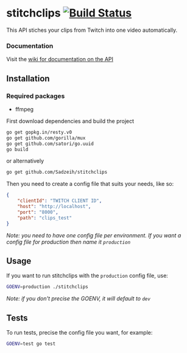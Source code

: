 # stitchclips [![Build Status](https://travis-ci.com/Sadzeih/stitchclips.svg?token=yuJvgH2HnePzuxC8VB7p&branch=master)](https://travis-ci.com/Sadzeih/stitchclips)

This API stiches your clips from Twitch into one video automatically.

### Documentation

Visit the [wiki for documentation on the API](https://github.com/Sadzeih/stitchclips/wiki)

## Installation

### Required packages

* ffmpeg

First download dependencies and build the project

```bash
go get gopkg.in/resty.v0
go get github.com/gorilla/mux
go get github.com/satori/go.uuid
go build
```

or alternatively

```bash
go get github.com/Sadzeih/stitchclips
```

Then you need to create a config file that suits your needs, like so:
```json
{
	"clientId": "TWITCH CLIENT ID",
	"host": "http://localhost",
	"port": "8000",
	"path": "clips_test"
}
```
*Note: you need to have one config file per environment. If you want a config file for production then name it `production`*

## Usage

If you want to run stitchclips with the `production` config file, use:

```bash
GOENV=production ./stitchclips
```
*Note: if you don't precise the GOENV, it will default to `dev`*

## Tests

To run tests, precise the config file you want, for example:

```bash
GOENV=test go test
```
